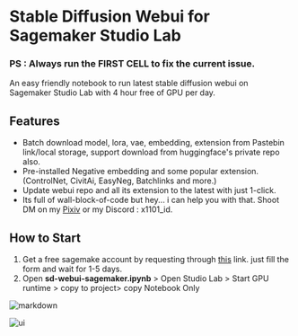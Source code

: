# Stable Diffusion Webui for Sagemaker Studio Lab
### PS : Always run the FIRST CELL to fix the current issue.
An easy friendly notebook to run latest stable diffusion webui on Sagemaker Studio Lab with 4 hour free of GPU per day. 

## Features
  - Batch download model, lora, vae, embedding, extension from Pastebin link/local storage, support download from huggingface's private repo also.
  - Pre-installed Negative embedding and some popular extension. (ControlNet, CivitAi, EasyNeg, Batchlinks and more.)
  - Update webui repo and all its extension to the latest with just 1-click.
  - Its full of wall-block-of-code but hey... i can help you with that. Shoot DM on my [Pixiv](https://pixiv.me/x1101_id) or my Discord : x1101_id.

## How to Start
  1. Get a free sagemake account by requesting through [this](https://studiolab.sagemaker.aws/requestAccount) link. just fill the form and wait for 1-5 days.
  2. Open **sd-webui-sagemaker.ipynb** > Open Studio Lab > Start GPU runtime > copy to project> copy Notebook Only

 
![markdown](https://github.com/DEX-1101/sd-webui-sagemaker/blob/main/markdown.png)
 
![ui](https://github.com/DEX-1101/sd-webui-sagemaker/blob/a56066a75ac6a18419ed53072bb262c2a8048bb5/ui.png)


